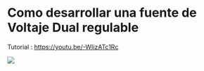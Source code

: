 # Como desarrollar una fuente de Voltaje Dual regulable 
Tutorial : https://youtu.be/-WIizATc1Rc
 
[![](https://markdown-videos.deta.dev/youtube/-WIizATc1Rc&ab_channel=ParceroCientifico)](https://youtu.be/-WIizATc1Rc)
